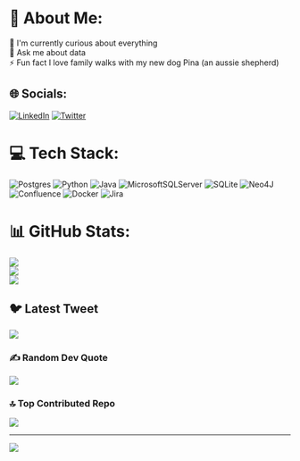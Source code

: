 # 💫 About Me:
🔭 I'm currently curious about everything<br>💬 Ask me about data<br>⚡ Fun fact I love family walks with my new dog Pina (an aussie shepherd)


## 🌐 Socials:
[![LinkedIn](https://img.shields.io/badge/LinkedIn-%230077B5.svg?logo=linkedin&logoColor=white)](https://linkedin.com/in/elie-vandycke) [![Twitter](https://img.shields.io/badge/Twitter-%231DA1F2.svg?logo=Twitter&logoColor=white)](https://twitter.com/evandycke) 

# 💻 Tech Stack:
![Postgres](https://img.shields.io/badge/postgres-%23316192.svg?style=for-the-badge&logo=postgresql&logoColor=white) ![Python](https://img.shields.io/badge/python-3670A0?style=for-the-badge&logo=python&logoColor=ffdd54) ![Java](https://img.shields.io/badge/java-%23ED8B00.svg?style=for-the-badge&logo=java&logoColor=white) ![MicrosoftSQLServer](https://img.shields.io/badge/Microsoft%20SQL%20Sever-CC2927?style=for-the-badge&logo=microsoft%20sql%20server&logoColor=white) ![SQLite](https://img.shields.io/badge/sqlite-%2307405e.svg?style=for-the-badge&logo=sqlite&logoColor=white) 	![Neo4J](https://img.shields.io/badge/Neo4j-008CC1?style=for-the-badge&logo=neo4j&logoColor=white) ![Confluence](https://img.shields.io/badge/confluence-%23172BF4.svg?style=for-the-badge&logo=confluence&logoColor=white) ![Docker](https://img.shields.io/badge/docker-%230db7ed.svg?style=for-the-badge&logo=docker&logoColor=white) ![Jira](https://img.shields.io/badge/jira-%230A0FFF.svg?style=for-the-badge&logo=jira&logoColor=white)
# 📊 GitHub Stats:
![](https://github-readme-stats.vercel.app/api?username=evandycke&theme=dark&hide_border=false&include_all_commits=false&count_private=false)<br/>
![](https://github-readme-streak-stats.herokuapp.com/?user=evandycke&theme=dark&hide_border=false)<br/>
![](https://github-readme-stats.vercel.app/api/top-langs/?username=evandycke&theme=dark&hide_border=false&include_all_commits=false&count_private=false&layout=compact)

## 🐦 Latest Tweet
[![](https://gtce.itsvg.in/api?username=evandycke)](https://github.com/VishwaGauravIn/github-twitter-card-embed)

### ✍️ Random Dev Quote
![](https://quotes-github-readme.vercel.app/api?type=horizontal&theme=radical)

### 🔝 Top Contributed Repo
![](https://github-contributor-stats.vercel.app/api?username=evandycke&limit=5&theme=dark&combine_all_yearly_contributions=true)

---
[![](https://visitcount.itsvg.in/api?id=evandycke&icon=0&color=0)](https://visitcount.itsvg.in)

<!-- Proudly created with GPRM ( https://gprm.itsvg.in ) -->